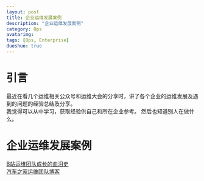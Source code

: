 ```yaml
---
layout: post
title: 企业运维发展案例
description: "企业运维发展案例"
category: Ops
avatarimg:
tags: [Ops, Enterprise]
duoshuo: true
---
```


# 引言

最近在看几个运维相关公众号和运维大会的分享时，讲了各个企业的运维发展及遇到的问题的经验总结及分享。  
我觉得可以从中学习，获取经验供自己和所在企业参考。 然后也知道别人在做什么。  

# 企业运维发展案例

[B站运维团队成长的血泪史](http://mp.weixin.qq.com/s?__biz=MzA3MzYwNjQ3NA==&mid=2651297171&idx=1&sn=ec227d4aa558486ce3dc1e7d249b9e60&mpshare=1&scene=23&srcid=11022oEaHmgTbWNRdkRmd4dO#rd)  
[汽车之家运维团队博客](http://autohomeops.corpautohome.com/)  
